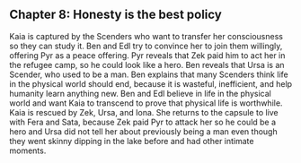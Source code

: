 ## Chapter 8: Honesty is the best policy

Kaia is captured by the Scenders who want to transfer her consciousness so they
can study it. Ben and Edl try to convince her to join them willingly, offering
Pyr as a peace offering. Pyr reveals that Zek paid him to act her in the
refugee camp, so he could look like a hero. Ben reveals that Ursa is an Scender,
who used to be a man. Ben explains that many Scenders think life in the physical
world should end, because it is wasteful, inefficient, and help humanity learn
anything new. Ben and Edl believe in life in the physical world and want Kaia to
transcend to prove that physical life is worthwhile. Kaia is rescued by Zek,
Ursa, and Iona. She returns to the capsule to live with Fera and Sata, because Zek
paid Pyr to attack her so he could be a hero and Ursa did not tell her about
previously being a man even though they went skinny dipping in the lake before
and had other intimate moments.

